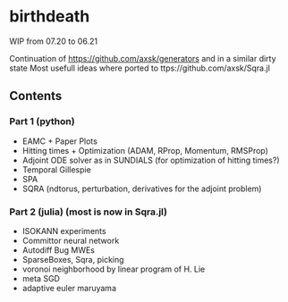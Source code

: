 # birthdeath

WIP from 07.20 to 06.21

Continuation of https://github.com/axsk/generators and in a similar dirty state
Most usefull ideas where ported to ttps://github.com/axsk/Sqra.jl

## Contents
### Part 1 (python)
- EAMC + Paper Plots
- Hitting times + Optimization (ADAM, RProp, Momentum, RMSProp)
- Adjoint ODE solver as in SUNDIALS (for optimization of hitting times?)
- Temporal Gillespie
- SPA
- SQRA (ndtorus, perturbation, derivatives for the adjoint problem)

### Part 2 (julia) (most is now in Sqra.jl)
- ISOKANN experiments
- Committor neural network
- Autodiff Bug MWEs
- SparseBoxes, Sqra, picking
- voronoi neighborhood by linear program of H. Lie
- meta SGD
- adaptive euler maruyama
